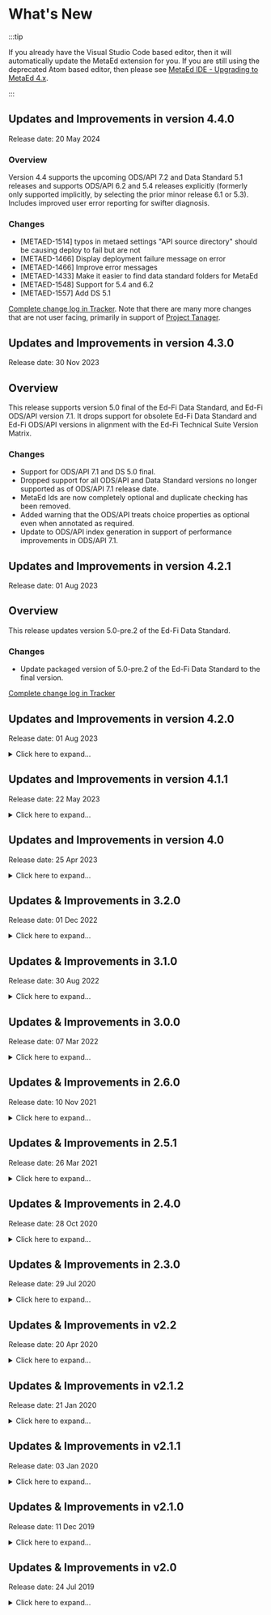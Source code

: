 # What's New

:::tip

If you already have the Visual Studio Code based editor, then it will
automatically update the MetaEd extension for you. If you are still using the
deprecated Atom based editor, then please see [MetaEd IDE - Upgrading to MetaEd
4.x](../metaed-home/metaed-ide-user-guide/metaed-ide-upgrading-to-metaed-4x.md).

:::

## Updates and Improvements in version 4.4.0

Release date: 20 May 2024

### Overview

Version 4.4 supports the upcoming ODS/API 7.2 and Data Standard 5.1 releases and
supports ODS/API 6.2 and 5.4 releases explicitly (formerly only supported
implicitly, by selecting the prior minor release 6.1 or 5.3). Includes improved
user error reporting for swifter diagnosis.

### Changes

* \[METAED-1514\] typos in metaed settings "API source directory" should be
  causing deploy to fail but are not
* \[METAED-1466\] Display deployment failure message on error
* \[METAED-1466\] Improve error messages
* \[METAED-1433\] Make it easier to find data standard folders for MetaEd
* \[METAED-1548\] Support for 5.4 and 6.2
* \[METAED-1557\] Add DS 5.1

[Complete change log in
Tracker](https://tracker.ed-fi.org/projects/METAED/versions/15627). Note that
there are many more changes that are not user facing, primarily in support of
[Project Tanager](https://github.com/Ed-Fi-Alliance-OSS/Project-Tanager/).

## Updates and Improvements in version 4.3.0

Release date: 30 Nov 2023

## Overview

This release supports version 5.0 final of the Ed-Fi Data Standard, and Ed-Fi
ODS/API version 7.1. It drops support for obsolete Ed-Fi Data Standard and Ed-Fi
ODS/API versions in alignment with the Ed-Fi Technical Suite Version Matrix.

### Changes

* Support for ODS/API 7.1 and DS 5.0 final.
* Dropped support for all ODS/API and Data Standard versions no longer supported
  as of ODS/API 7.1 release date.
* MetaEd Ids are now completely optional and duplicate checking has been
  removed.
* Added warning that the ODS/API treats choice properties as optional even when
  annotated as required.
* Update to ODS/API index generation in support of performance improvements in
  ODS/API 7.1.

## Updates and Improvements in version 4.2.1

Release date: 01 Aug 2023

## Overview

This release updates version 5.0-pre.2 of the Ed-Fi Data Standard.

### Changes

* Update packaged version of 5.0-pre.2 of the Ed-Fi Data Standard to the final
  version.

[Complete change log in
Tracker](https://tracker.ed-fi.org/projects/METAED/versions/15614)

## Updates and Improvements in version 4.2.0

Release date: 01 Aug 2023

<details>
<summary>Click here to expand...</summary>

## Overview

This release supports version 5.0-pre.2 of the Ed-Fi Data Standard, and Ed-Fi
ODS/API version 7.0. It also adds support for new Meadowlark features.

### Changes

* Include Data Standard 5.0-pre.2
* Support performance improvements to ODS/API 7.0
* Improve support for Meadowlark.

[Complete change log in
Tracker](https://tracker.ed-fi.org/projects/METAED/versions/15603)

</details>

## Updates and Improvements in version 4.1.1

Release date: 22 May 2023

<details>
<summary>Click here to expand...</summary>

### Overview

This release provides for internal changes to MetaEd, including a shift to
hosting on Azure Artifacts and a change to the internal plugin architecture.

### Changes

* Moved from MyGet npm package hosting to Azure Artifacts
* Changed internal plugin architecture to be compatible with modern JavaScript
  bundlers for future performance improvements.

</details>

## Updates and Improvements in version 4.0

Release date: 25 Apr 2023

<details>
<summary>Click here to expand...</summary>

### Overview

With this release, the MetaEd IDE moves from the
[now-retired](https://github.blog/2022-06-08-sunsetting-atom/) Atom text editor
to Visual Studio Code ("VS Code").

### Installation

* [Upgrading to MetaEd 4.x](./ide-user-guide/upgrading-to-metaed-4x.md)
* [Getting Started - Download and
  Installation](./ide-atom-user-guide/getting-started.md)

### Changes

In addition to all of the work that went into moving to VS Code:

* The HTML handbook includes a new property "JSON Element Name" that translates
  the MetaEd model name to the name that will be expressed in the API documents.
  Example below; the highlighted words show the reason for this update: the
  model property `LanguageUse`  on entity `Language`  becomes simply `uses`  in
  the JSON schema / API model.
    ![Capture.PNG](https://tracker.ed-fi.org/secure/attachment/26521/Capture.PNG)

* Removed the plugin generator: plugins are not widely used, and the code
  generator relied on an old set of JavaScript packages with known
  vulnerabilities. While those vulnerabilities do not appear to be a threat to
  MetaEd, we decided there was no value to keeping the code around.

### Bug Fixes

* \[[METAED-1350](https://tracker.ed-fi.org/browse/METAED-1350)\] - ApiModel
  DomainMetadata table comparison not using overlap-collapsed table name
* \[[METAED-1330](https://tracker.ed-fi.org/browse/METAED-1330)\] -
  ApiModel.json does not include decimal max and min values
* \[[METAED-1299](https://tracker.ed-fi.org/browse/METAED-1299)\] -
  ApiModel.json does not include integer max and min values
  * The MetaEd language defines support for MinValue and MaxValue on Decimal and
    Integer data types - but support for these was never built into MetaEd or
    the ODS/API code generation process. As of version 4.0.0, the MetaEd output
    will include these values. However, the ODS/API will not utilize the
    additional information until the 7.0 release later in the summer of 2023. If
    you have need for early access, please submit a Tracker ticket to request
    instructions on recompiling an older version of the ODS/API with these
    updates.

</details>

## Updates & Improvements in 3.2.0

Release date: 01 Dec 2022

<details>
<summary>Click here to expand...</summary>

### Overview

This release supports version 4.0 of the Ed-Fi Data Standard, and Ed-Fi ODS/API
version 6.1. We also upgrade many of the underlying package dependencies in this
version, addressing some technical debt.

This version continues to run on Atom. The next planned release will be MetaEd
4.0.0 running on Visual Studio Code.

</details>

## Updates & Improvements in 3.1.0

Release date: 30 Aug 2022

<details>
<summary>Click here to expand...</summary>

### Overview

This release corresponds with the release of the 4.0.0-a version of the Ed-Fi
Data Standard and with Ed-Fi ODS/API 6.0, along with a few functional changes
that impact any supported data standard.

### Key Changes

[Complete change log in
Tracker](https://tracker.ed-fi.org/projects/METAED/versions/14620)

* \[[METAED-1274](https://tracker.ed-fi.org/browse/METAED-1274)\] - Support ODS
  API version 6.0
  * Various tickets related to Data Standard 4.0.0-a and ODS/API 6.0, including
    several changes to how change query SQL scripts are generated.
    ![(warning)](https://edfi.atlassian.net/wiki/s/695013191/6452/be943731e17d7f4a2b01aa3e67b9f29c0529a211/_/images/icons/emoticons/warning.png)

         These changes only apply to the new data standard, not to older technology.
* \[[METAED-1271](https://tracker.ed-fi.org/browse/METAED-1271)\] - SQL Server
  Support String Length > 4000
* \[[METAED-1262](https://tracker.ed-fi.org/browse/METAED-1262)\] - Drop
  unnecessary plugins (MappingEDU, interchange, udm)
* \[[METAED-1286](https://tracker.ed-fi.org/browse/METAED-1286)\] - Add SQL
  Information to the DS Handbook
* \[[METAED-1267](https://tracker.ed-fi.org/browse/METAED-1267)\] - Support for
  Console Build Process on Linux

</details>

## Updates & Improvements in 3.0.0

Release date: 07 Mar 2022

<details>
<summary>Click here to expand...</summary>

### Overview

The primary purpose of this release is to upgrade MetaEd for use with NodeJs 16.
Previously, MetaEd required NodeJs 12. As of 30 April, 2022, that version will
no [longer be supported](https://endoflife.date/nodejs). By skipping over NodeJs
14, straight to version 16, this MetaEd release will be on a supported version
of NodeJs until the end of April, 2024.

Along with this upgrade, many of the Node libraries / dependencies were brought
up to date, thus eliminating a large source of tech debt and potential bugs.

### Functional Changes

There are no functional changes to the MetaEd language, build and deploy
process, extension authoring, etc. From a user perspective, the only change is
to the NodeJs framework.

</details>

## Updates & Improvements in 2.6.0

Release date: 10 Nov 2021

<details>
<summary>Click here to expand...</summary>

### Overview

The major improvements in 2.5.1 include:

* **Supports ODS / API 5.3.x and Data Standard 3.3.1-b**. This version supports
  the latest (November 2021) release of the Ed-Fi Data Standard and Ed-Fi ODS /
  API.
* **License Agreement Acceptance Change.**  The MetaEd license agreement is now
  required to be accepted the first time MetaEd is run, instead of at download
  time from Tech Docs.
* **Modifications to support sub-classing of Common types**. Support for
  sub-classing of Common types was in something of a "partially supported
  limbo"; this release corrects that and offers full support for this modeling
  pattern.

### Change Detail

The following is a detailed list of changes in 2.6.0:

|     |     |
| --- | --- |
| [METAED-1228](https://tracker.ed-fi.org/browse/METAED-1228) | Support DS 3.3.1-b |
| [METAED-1209](https://tracker.ed-fi.org/browse/METAED-1209) | Upgrade axios library - security issue |
| [METAED-1210](https://tracker.ed-fi.org/browse/METAED-1210) | MetaEd-IDE link to Ed-Fi licensing is out of date |
| [METAED-1216](https://tracker.ed-fi.org/browse/METAED-1216) | Enforce license agreement at first run |
| [METAED-1224](https://tracker.ed-fi.org/browse/METAED-1224) | Expose MetaEd project "description" in ApiModel.json |
| [METAED-1207](https://tracker.ed-fi.org/browse/METAED-1207) | Add support for "Used By" in Data Handbook for Extension elements |
| [METAED-1231](https://tracker.ed-fi.org/browse/METAED-1231) | Allow common subclass to rely on parent identity |

### Known Problem

When targeting Data Standard 3.3b, the following warning will be displayed. This
can be safely ignored.

```text
  warn: MetaEdId '3116' on Descriptor Property Term already exists on another entity. All MetaEdIds must be globally unique. C:\projects\metaed\node_modules\ed-fi-model-3.3b\Common\CohortYear.metaed (9:21)
  warn: MetaEdId '3116' on Shared Decimal Property EarnedCredits already exists on another entity. All MetaEdIds must be globally unique. C:\projects\metaed\node_modules\ed-fi-model-3.3b\Common\PartialCourseTranscriptAwards.metaed (6:53)
```

</details>

## Updates & Improvements in 2.5.1

Release date: 26 Mar 2021

<details>
<summary>Click here to expand...</summary>

### Overview

The major improvements in 2.5.1 include:

* **Supports ODS / API 5.2 and Data Standard 3.3.0-a**. This version supports
  the latest (March 2021) release of the Ed-Fi Data Standard and Ed-Fi ODS /
  API.
* **Language Features Changes.**
  * Use of "is weak" is now marked as deprecated; although it continues to
    support prior data standards, "is weak" will cause an error with Data
    Standard version 3.3.0-a or higher.
  * Similarly, the use of attributes on Descriptors is deprecated and will
    generate an error with Data Standard 3.3.0-a and higher.
  * The new "[potentially
    logical](../metaed-home/language-specification/supporting-components.md)"
    keywords indicate that a reference may have a logical rather that literal
    interpretation in a target technology.
* **Publishing Changes.**
  * The Data Handbook will no longer display the XSD Datatype for a field.
  * No longer generating an `InterchangeOrderMetadata.xml`  file, as the API
    Bulk Client Loader no longer relies on it for running bulk uploads into the
    ODS / API.

### Change Detail

The following is a detailed list of changes in 2.5.1:

|     |     |
| --- | --- |
| [METAED-742](https://tracker.ed-fi.org/browse/METAED-742) | MetaEd needs to prohibit adding attributes to descriptors |
| [METAED-1152](https://tracker.ed-fi.org/browse/METAED-1152) | Generated SQL Artifacts When In Core Mode Should Include License Header |
| [METAED-1170](https://tracker.ed-fi.org/browse/METAED-1170) | MetaEd language construct to indicate optional reference |
| [METAED-1177](https://tracker.ed-fi.org/browse/METAED-1177) | Rename API Model element mapping from "potentially logical" keyword |
| [METAED-1179](https://tracker.ed-fi.org/browse/METAED-1179) | Fix any new year (2021) issues |
| [METAED-1180](https://tracker.ed-fi.org/browse/METAED-1180) | Fix FK gen issue with role-named collection of entities themselves having role-named properties |
| [METAED-1186](https://tracker.ed-fi.org/browse/METAED-1186) | Support ODS API version 5.2.0 |
| [METAED-1191](https://tracker.ed-fi.org/browse/METAED-1191) | Bug on build and deploy buttons |
| [METAED-434](https://tracker.ed-fi.org/browse/METAED-434) | Drop 'is weak' |
| [METAED-1178](https://tracker.ed-fi.org/browse/METAED-1178) | Remove InterchangeOrderMetadata generation for ODS/API 5.0.0+ |
| [METAED-1182](https://tracker.ed-fi.org/browse/METAED-1182) | Remove XSD Datatype from the Data Handbook |

</details>

## Updates & Improvements in 2.4.0

Release date: 28 Oct 2020

<details>
<summary>Click here to expand...</summary>

### Overview

The major improvements in 2.4.0 include:

* **Supports ODS / API 5.1.x and Data Standard 3.2.0-c.**  This version supports
  the latest Data Standard and ODS / API releases.
* **Fixes deploy issue.**  This version works around a bug in Atom 1.52.0 that
  prevented the MetaEd deploy feature from working.

### Change Detail

The following is a detailed list of changes in 2.4.0:

* [METAED-1171](https://tracker.ed-fi.org/browse/METAED-1171) — Metaed is not
  deploying the StudentTransportation sample extension in 5.0.0
* [METAED-1166](https://tracker.ed-fi.org/browse/METAED-1166) — MetaEd consider
  removing \\r\\n from generated artifacts
* [METAED-1168](https://tracker.ed-fi.org/browse/METAED-1168) — Support ODS API
  version 5.1.0

</details>

## Updates & Improvements in 2.3.0

Release date: 29 Jul 2020

<details>
<summary>Click here to expand...</summary>

### Overview

The major improvements in 2.3.0 include:

* **Supports ODS / API 5.0.x and Data Standard 3.2.0-c.** This version supports
  the latest Data Standard and ODS / API releases.

### Change Detail

The following is a detailed list of changes in 2.3.0:

* [METAED-777](https://tracker.ed-fi.org/browse/METAED-777) — Missing Core
  Identities When Generating Interchange XSD
* [METAED-1135](https://tracker.ed-fi.org/browse/METAED-1135) — Generates
  incomplete extension interchange XML
* [METAED-1136](https://tracker.ed-fi.org/browse/METAED-1136) — Align Unique
  Index Names
* [METAED-635](https://tracker.ed-fi.org/browse/METAED-635) — Common As
  Collection With No Identity Properties Should Fail Validation
* [METAED-731](https://tracker.ed-fi.org/browse/METAED-731) — Shouldn't Allow a
  Collection of Inline Common
* [METAED-1127](https://tracker.ed-fi.org/browse/METAED-1127) — Update MetaEd
  IDE version selection components
* [METAED-1134](https://tracker.ed-fi.org/browse/METAED-1134) — Support new
  surrogate key pattern for Person
* [METAED-1138](https://tracker.ed-fi.org/browse/METAED-1138) — Change XSDs to
  use semver versions for data standard
* [METAED-1146](https://tracker.ed-fi.org/browse/METAED-1146) — Change About
  screen text to white
* [METAED-1147](https://tracker.ed-fi.org/browse/METAED-1147) — Update MetaEd
  IDE version selection components for a change in API release version
* [METAED-1144](https://tracker.ed-fi.org/browse/METAED-1144) — Default MetaEd
  to latest instead of Suite 2

</details>

## Updates & Improvements in v2.2

Release date: 20 Apr 2020

<details>
<summary>Click here to expand...</summary>

### Overview

The major improvements in v2.2 include:

* **Supports ODS / API v3.4 and Data Standard v3.2b.** This version supports the
  latest Data Standard and ODS / API releases.

### Change Detail

The following is a detailed list of changes in v2.2:

* [METAED-763](https://tracker.ed-fi.org/browse/METAED-763) — MetaEd Generates
  Extra Extension Table When Extending With Optional Common
* [METAED-948](https://tracker.ed-fi.org/browse/METAED-948) — Required
  collections in MetaEd additions aren't reflected in the
  ApiModel-EXTENSION.json with correct cardinality
* [METAED-1101](https://tracker.ed-fi.org/browse/METAED-1101) — Deploy does not
  work correctly when targeting "C:"
* [METAED-1128](https://tracker.ed-fi.org/browse/METAED-1128) — Change Queries
  Deletes Fail for Derived Types in PostgreSQL
* [METAED-1102](https://tracker.ed-fi.org/browse/METAED-1102) — Consider having
  deploy list full paths for deployed files
* [ODS-3884](https://tracker.ed-fi.org/browse/ODS-3884) — Refactor Existing
  Change Queries MetaEd Plug-in for targeting specific database engines
* [ODS-3885](https://tracker.ed-fi.org/browse/ODS-3885) — Modify Change Queries
  MetaEd Plugins to Support SQL Server and PostgreSQL
* [ODS-4061](https://tracker.ed-fi.org/browse/ODS-4061) — Fix the case on the
  change query schema name

</details>

## Updates & Improvements in v2.1.2

Release date: 21 Jan 2020

<details>
<summary>Click here to expand...</summary>

### Overview

MetaEd v2.1.2 is a bug fix release. It resolves an issue that prevented
extension projects from deploying to ODS / API version 2.x.

### Change Detail

The following is a detailed list of changes in v2.1.2:

* [METAED-1106](https://tracker.ed-fi.org/browse/METAED-1106) — Deploy
  incorrectly checks for extensions projects in 2.x versions

</details>

## Updates & Improvements in v2.1.1

Release date: 03 Jan 2020

<details>
<summary>Click here to expand...</summary>

### Overview

MetaEd v2.1.1 is a bug fix release. It resolves an issue when targeting ODS /
API v3.3 and Data Standard v3.2a that prevented extension projects from building
in the ODS / API.

### Change Detail

The following is a detailed list of changes in v2.1.1:

* [METAED-1105](https://tracker.ed-fi.org/browse/METAED-1105) — Revert and
  incorporate Ed-Fi-Model 3.2a to report project version 3.2.0

</details>

## Updates & Improvements in v2.1.0

Release date: 11 Dec 2019

<details>
<summary>Click here to expand...</summary>

### Overview

The major improvements in v2.1 include:

* **Supports ODS / API v3.3 and Data Standard v3.2a.** This version supports the
  latest Data Standard and ODS / API releases.
* **Adds Support for Deprecation.** Modelers can now mark entities and
  properties as being deprecated and slated for removal in future model
  versions. Warnings notify users where extension projects rely on a deprecated
  entity or property. Deprecation is also surfaced in the Ed-Fi Handbook
  documentation.
* **Adds Common Subclasses.** This allows modelers to subclass a Common in a
  manner similar to Association and Domain Entity subclasses, providing an
  alternative to Common Extensions.
* **Deprecated Uncommon Language Features.** Extensions will get deprecation
  warnings when using uncommon language features slated for removal in a future
  version. Most extension projects will be unaffected.
* **Ready for Roadrunner.** This version generates all files necessary for
  Project Roadrunner's PostgreSQL implementation.

### Change Detail

The following is a detailed list of changes in v2.1:

* [METAED-621](https://tracker.ed-fi.org/browse/METAED-621) — Create New
  Language Element to Subclass Core Common Types
* [METAED-1082](https://tracker.ed-fi.org/browse/METAED-1082) — Implement
  PostgreSQL name collapsing
* [METAED-966](https://tracker.ed-fi.org/browse/METAED-966) — Revise Data
  Handbook to clearly distinguish the case when there are duplicate entity names
* [METAED-969](https://tracker.ed-fi.org/browse/METAED-969) — Remove dash from
  "Ed-Fi" project name in MetaEd versions of Data Standard projects
* [METAED-989](https://tracker.ed-fi.org/browse/METAED-989) — Have Data Handbook
  conform to UML datatypes and standardized bindings
* [METAED-994](https://tracker.ed-fi.org/browse/METAED-994) — Ed-Fi HTML
  Handbook missing extension components
* [METAED-1004](https://tracker.ed-fi.org/browse/METAED-1004) — Introduce
  concept of deprecation in MetaEd DSL
* [METAED-1018](https://tracker.ed-fi.org/browse/METAED-1018) — Expand merge
  validation to include Domain Entities that are parents of conflicting Simple
  Types
* [METAED-1041](https://tracker.ed-fi.org/browse/METAED-1041) — Create
  PostgresSQL-specific SQL plugin
* [METAED-1044](https://tracker.ed-fi.org/browse/METAED-1044) — Surface
  deprecation in the Data Handbook
* [METAED-1045](https://tracker.ed-fi.org/browse/METAED-1045) — Surface
  deprecation in the API model
* [METAED-1046](https://tracker.ed-fi.org/browse/METAED-1046) — Deprecate use of
  MetaEd DSL words for use in extensions
* [METAED-1054](https://tracker.ed-fi.org/browse/METAED-1054) — Add deprecation
  warnings to extension and subclassing
* [METAED-1055](https://tracker.ed-fi.org/browse/METAED-1055) — Support for
  Record Level Ownership Authorization
* [METAED-1060](https://tracker.ed-fi.org/browse/METAED-1060) — Minor
  realignments to Handbook branding
* [METAED-1064](https://tracker.ed-fi.org/browse/METAED-1064) — Add deprecation
  reason to Data Handbook
* [METAED-1075](https://tracker.ed-fi.org/browse/METAED-1075) — Plugin load
  errors should communicate to end users
* [METAED-1076](https://tracker.ed-fi.org/browse/METAED-1076) — Surface
  non-validator issue messages to IDE and console end users
* [METAED-1083](https://tracker.ed-fi.org/browse/METAED-1083) — MetaEd support
  for ODS/API v2.6
* [METAED-1086](https://tracker.ed-fi.org/browse/METAED-1086) — Change ODS / API
  Deploy directory structure
* [METAED-1092](https://tracker.ed-fi.org/browse/METAED-1092) — Changes to ODS /
  API Deploy core artifacts location
* [METAED-1098](https://tracker.ed-fi.org/browse/METAED-1098) — Set log messages
  unimportant to end users to debug level
* [METAED-891](https://tracker.ed-fi.org/browse/METAED-891) — Handbook - provide
  link back to superclass from a subclass
* [METAED-1049](https://tracker.ed-fi.org/browse/METAED-1049) — Entity with same
  name as simple type causes incorrect XSD generation
* [METAED-1062](https://tracker.ed-fi.org/browse/METAED-1062) — Turn off
  deprecation warnings for core when in normal (not Alliance) mode
* [METAED-1078](https://tracker.ed-fi.org/browse/METAED-1078) — MetaEdEnvironment.metaEdVersion
  not being set to actual version
* [METAED-1085](https://tracker.ed-fi.org/browse/METAED-1085) — Relational
  plugin - column cloning is too shallow
* [METAED-1087](https://tracker.ed-fi.org/browse/METAED-1087) — Some plugins
  crash when non-dependent plugins are not loaded

</details>

## Updates & Improvements in v2.0

Release date: 24 Jul 2019

<details>
<summary>Click here to expand...</summary>

### Backward Compatibility with v1.x

Existing MetaEd v1.x projects can be upgraded to v2.x. The steps to upgrade a
project are outlined in
[https://edfi.atlassian.net/wiki/spaces/METAED20/pages/23709882](https://edfi.atlassian.net/wiki/spaces/METAED20/pages/23709882).

### Overview

The major improvements from v1.0 include:

* **Added New Namespace Reference.** This new feature allows reuse of entity
  names across multiple extension projects. See the [Namespace
  Reference](../metaed-home/language-specification/namespace-references.md)
  documentation for more details.
* **Requires Node 12.5.0 or higher.** Node 6.x was end-of-lifed in April 2019.
  Node 12.5.0 is the most current version, with long term support until April
  2022.
* **Removed Implicit Merges.** This improvement removes automatic key
  unification when column names match, which provides greater transparency to
  data modelers. See the MetaEd Cookbook entry [Using Merge
  Directives](../metaed-home/cookbook/14-using-merge-directives.md) for more
  information about key unification in MetaEd v2.0.
* **Added Standardized Plugin Configuration.** This new feature for the IDE
  framework automatically loads configuration files, organizes the data, and
  notifies plugins. See the [Plugin Developer
  Guide](../metaed-home/metaed-plugin-developer-guide.md) for complete details.
* **Changed "With Context" to "Role Name".** This language improvement changed
  `With Context` to `Role Name` to better represent the purpose of the keywords.
  The
  [https://edfi.atlassian.net/wiki/spaces/METAED20/pages/23709882](https://edfi.atlassian.net/wiki/spaces/METAED20/pages/23709882)
  section in the Getting Started guide has details about how to update old
  projects to reflect the new language specification.
* **Added Open Existing Project Support in the IDE.** This improvement adds a
  new Open Existing Project menu option, which, not surprisingly, opens an
  existing project in MetaEd.

### Change Detail

The following is a detailed list of changes from v1.0:

* [METAED-898](https://tracker.ed-fi.org/browse/METAED-898) — New Namespace
  Reference
* [METAED-854](https://tracker.ed-fi.org/browse/METAED-854) — Upgrade Node
  Requirement to 12.x
* [METAED-916](https://tracker.ed-fi.org/browse/METAED-916) — Removed Implicit
  Merges
* [METAED-827](https://tracker.ed-fi.org/browse/METAED-827) — Standardized
  Plugin Configuration
* [METAED-886](https://tracker.ed-fi.org/browse/METAED-886) — With Context to
  Role Name
* [METAED-953](https://tracker.ed-fi.org/browse/METAED-953) — Api Model is
  Generating DateTime instead of DateTime2
* [METAED-972](https://tracker.ed-fi.org/browse/METAED-972) — Convert CreateDate
  and LastModifiedDate to DateTime2
* [METAED-861](https://tracker.ed-fi.org/browse/METAED-861) — Have IDE save
  before build and deploy
* [METAED-991](https://tracker.ed-fi.org/browse/METAED-991) — inline common not
  caught by validation in 2.x
* [METAED-988](https://tracker.ed-fi.org/browse/METAED-988) — MetaEd 2.0 needs
  validation that SchoolYear is EdFi.SchoolYear
* [METAED-965](https://tracker.ed-fi.org/browse/METAED-965) — Add an open
  existing extension project option to IDE
* [METAED-1024](https://tracker.ed-fi.org/browse/METAED-1024) — Association
  domain entity references cannot have merge directives
* [METAED-993](https://tracker.ed-fi.org/browse/METAED-993) — Clarify Tech Suite
  2 support for new features added in MetaEd 2.0
* [METAED-1026](https://tracker.ed-fi.org/browse/METAED-1026) — Improve error
  message for projectName
* [METAED-997](https://tracker.ed-fi.org/browse/METAED-997) — If the user
  duplicates an entity name in multiple namespaces, don't generate bulk
  extension artifacts

</details>

